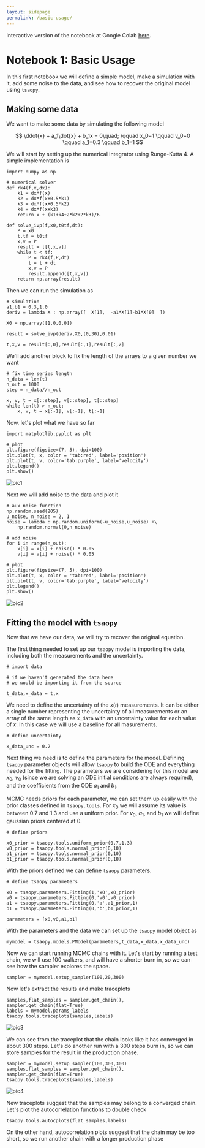```yaml
---
layout: sidepage
permalink: /basic-usage/
---
```


Interactive version of the notebook at Google Colab [here](https://colab.research.google.com/drive/1Ed-LWcUAaPfMktbDX57c9tdV_v8XbyE3?usp=sharing).

# Notebook 1: Basic Usage

In this first notebook we will define a simple model, make a simulation with it, add some noise to the data, and see how to recover the original model using `tsaopy`.

## Making some data

We want to make some data by simulating the following model

$$ \ddot{x} + a_1\dot{x} + b_1x = 0\quad; \qquad x_0=1 \qquad v_0=0 \qquad a_1=0.3 \qquad b_1=1 $$

We will start by setting up the numerical integrator using Runge-Kutta 4. A simple implementation is

```
import numpy as np

# numerical solver
def rk4(f,x,dx):
    k1 = dx*f(x)
    k2 = dx*f(x+0.5*k1)
    k3 = dx*f(x+0.5*k2)
    k4 = dx*f(x+k3)
    return x + (k1+k4+2*k2+2*k3)/6

def solve_ivp(f,x0,t0tf,dt):
    P = x0
    t,tf = t0tf
    x,v = P
    result = [[t,x,v]]
    while t < tf:
        P = rk4(f,P,dt)
        t = t + dt
        x,v = P
        result.append([t,x,v])
    return np.array(result)
```

Then we can run the simulation as

```
# simulation
a1,b1 = 0.3,1.0
deriv = lambda X : np.array([  X[1],  -a1*X[1]-b1*X[0]  ])

X0 = np.array([1.0,0.0])

result = solve_ivp(deriv,X0,(0,30),0.01)

t,x,v = result[:,0],result[:,1],result[:,2]
```
We'll add another block to fix the length of the arrays to a given number we want

```
# fix time series length
n_data = len(t)
n_out = 1000
step = n_data//n_out

x, v, t = x[::step], v[::step], t[::step]
while len(t) > n_out:
    x, v, t = x[:-1], v[:-1], t[:-1]
```

Now, let's plot what we have so far

```
import matplotlib.pyplot as plt

# plot
plt.figure(figsize=(7, 5), dpi=100)
plt.plot(t, x, color = 'tab:red', label='position')
plt.plot(t, v, color='tab:purple', label='velocity')
plt.legend()
plt.show()
```
![pic1](https://user-images.githubusercontent.com/94293518/172937595-3294ca14-e1d2-4b06-8dac-9d781dfebc9c.png)

Next we will add noise to the data and plot it

```
# aux noise function
np.random.seed(205)
u_noise, n_noise = 2, 1
noise = lambda : np.random.uniform(-u_noise,u_noise) +\
    np.random.normal(0,n_noise)

# add noise
for i in range(n_out):
    x[i] = x[i] + noise() * 0.05
    v[i] = v[i] + noise() * 0.05
    
# plot
plt.figure(figsize=(7, 5), dpi=100)
plt.plot(t, x, color = 'tab:red', label='position')
plt.plot(t, v, color='tab:purple', label='velocity')
plt.legend()
plt.show()
```
![pic2](https://user-images.githubusercontent.com/94293518/172937829-cc86c714-5fb7-4336-858c-018689d7d6ac.png)

## Fitting the model with `tsaopy`

Now that we have our data, we will try to recover the original equation.

The first thing needed to set up our `tsaopy` model is importing the data, including both the measurements and the uncertainty.

```
# import data

# if we haven't generated the data here
# we would be importing it from the source

t_data,x_data = t,x
```
We need to define the uncertainty of the $x(t)$ measurements. It can be either a single number representing the uncertainty of all measurements or an array of the same length as `x_data` with an uncertainty value for each value of $x$. In this case we will use a baseline for all masurements.

```
# define uncertainty

x_data_unc = 0.2
```

Next thing we need is to define the parameters for the model. Defining `tsaopy` parameter objects will allow `tsaopy` to build the ODE and everything needed for the fitting. The parameters we are considering for this model are $x_0$, $v_0$ (since we are solving an ODE initial conditions are always required), and the coefficients from the ODE $a_1$ and $b_1$. 

MCMC needs priors for each parameter, we can set them up easily with the prior classes defined in `tsaopy.tools`. For $x_0$ we will assume its value is between $0.7$ and $1.3$ and use a uniform prior. For $v_0$, $a_1$, and $b_1$ we will define gaussian priors centered at 0.

```
# define priors

x0_prior = tsaopy.tools.uniform_prior(0.7,1.3)
v0_prior = tsaopy.tools.normal_prior(0,10)
a1_prior = tsaopy.tools.normal_prior(0,10)
b1_prior = tsaopy.tools.normal_prior(0,10)
```

With the priors defined we can define `tsaopy` parameters. 

```
# define tsaopy parameters

x0 = tsaopy.parameters.Fitting(1,'x0',x0_prior)
v0 = tsaopy.parameters.Fitting(0,'v0',v0_prior)
a1 = tsaopy.parameters.Fitting(0,'a',a1_prior,1)
b1 = tsaopy.parameters.Fitting(0,'b',b1_prior,1)

parameters = [x0,v0,a1,b1]
```

With the parameters and the data we can set up the `tsaopy` model object as

```
mymodel = tsaopy.models.PModel(parameters,t_data,x_data,x_data_unc)
```

Now we can start running MCMC chains with it. Let's start by running a test chain, we will use 100 walkers, and will have a shorter burn in, so we can see how the sampler explores the space. 

```
sampler = mymodel.setup_sampler(100,20,300)
```

Now let's extract the results and make traceplots

```
samples,flat_samples = sampler.get_chain(), sampler.get_chain(flat=True)
labels = mymodel.params_labels
tsaopy.tools.traceplots(samples,labels)
```
![pic3](https://user-images.githubusercontent.com/94293518/172950111-79208438-852f-4976-9565-b0704967b637.png)

We can see from the traceplot that the chain looks like it has converged in about 300 steps. Let's do another run with a 300 steps burn in, so we can store samples for the result in the production phase.

```
sampler = mymodel.setup_sampler(100,300,300)
samples,flat_samples = sampler.get_chain(), sampler.get_chain(flat=True)
tsaopy.tools.traceplots(samples,labels)
```

![pic4](https://user-images.githubusercontent.com/94293518/172951087-4a79c4e6-1ace-4f47-9928-f4e6397ef79f.png)

New traceplots suggest that the samples may belong to a converged chain. Let's plot the autocorrelation functions to double check

```
tsaopy.tools.autocplots(flat_samples,labels)
```

On the other hand, autocorrelation plots suggest that the chain may be too short, so we run another chain with a longer production phase

```
```
